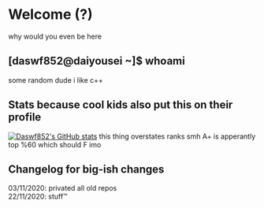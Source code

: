 # Welcome (?)

why would you even be here

## [daswf852@daiyousei ~]$ whoami
some random dude
i like c++

## Stats because cool kids also put this on their profile
[![Daswf852's GitHub stats](https://github-readme-stats.vercel.app/api?username=daswf852)](https://github.com/anuraghazra/github-readme-stats)
this thing overstates ranks smh
A+ is apperantly top %60 which should F imo

## Changelog for big-ish changes
03/11/2020: privated all old repos  
22/11/2020: stuff:tm:
